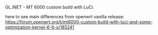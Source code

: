 GL.iNET - MT 6000 custom build with LuCi.

here to see main differences from openwrt vanilla release: https://forum.openwrt.org/t/mt6000-custom-build-with-luci-and-some-optimization-kernel-6-6-x/185241
